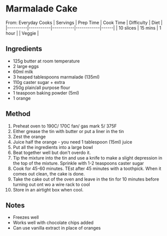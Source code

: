 # Marmalade Cake
From:  Everyday Cooks
| Servings | Prep Time | Cook Time | Difficulty | Diet | 
|----------|-----------|-----------|------------|------|
| 10 slices | 15 mins | 1 hour |  | Veggie |

## Ingredients
* 125g butter at room temperature
* 2 large eggs
* 60ml milk
* 3 heaped tablespoons marmalade (135ml)
* 110g caster sugar + extra
* 250g plain/all purpose flour
* 1 teaspoon baking powder (5ml)
* 1 orange

## Method
1. Preheat oven to 190C/ 170C fan/ gas mark 5/ 375F
2. Either grease the tin with butter or put a liner in the tin
3. Zest the orange
4. Juice half the orange - you need 1 tablespoon (15ml) juice
5. Put all the ingredients into a large bowl
6. Beat together well but don't overdo it.
7. Tip the mixture into the tin and use a knife to make a slight depression in the top of the mixture. Sprinkle with 1-2 teaspoons caster sugar
8. Cook for 45-60 minutes. TEst after 45 minutes with a toothpick. When it comes out clean, the cake is done.
9. Take the cake out of the oven and leave in the tin for 10 minutes before turning out ont wo a wire rack to cool
10. Store in an airtight box when cool.

## Notes
* Freezes well
* Works well with chocolate chips added
* Can use vanilla extract in place of oranges